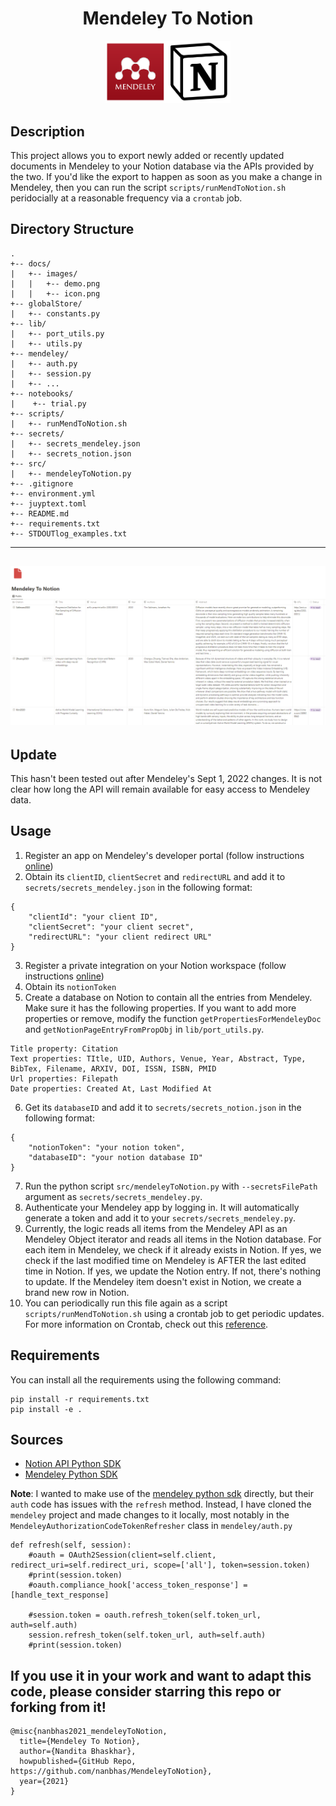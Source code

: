 <div align="center">    
 
# Mendeley To Notion  

<img src="docs/MendeleyToNotion.png" alt="MendeleyToNotion" style="width:200px;"/>
  
</div>

## Description 
This project allows you to export newly added or recently updated documents in Mendeley to your Notion database via the APIs provided by the two. If you'd like the export to happen as soon as you make a change in Mendeley, then you can run the script `scripts/runMendToNotion.sh` peridocially at a reasonable frequency via a `crontab` job.

## Directory Structure

```
.
+-- docs/
|   +-- images/
|   |   +-- demo.png
|   |   +-- icon.png
+-- globalStore/
|   +-- constants.py
+-- lib/
|   +-- port_utils.py
|   +-- utils.py
+-- mendeley/
|   +-- auth.py
|   +-- session.py
|   +-- ...
+-- notebooks/
|    +-- trial.py
+-- scripts/
|   +-- runMendToNotion.sh
+-- secrets/
|   +-- secrets_mendeley.json
|   +-- secrets_notion.json
+-- src/
|   +-- mendeleyToNotion.py
+-- .gitignore
+-- environment.yml
+-- juyptext.toml
+-- README.md
+-- requirements.txt
+-- STDOUTlog_examples.txt
```

---
![MendeleyToNotionScreenshot](docs/MendeleyToNotion_screenshot.png)
---

## Update
This hasn't been tested out after Mendeley's Sept 1, 2022 changes. It is not clear how long the API will remain available for easy access to Mendeley data.

## Usage
1. Register an app on Mendeley's developer portal (follow instructions [online](https://dev.mendeley.com/))
2. Obtain its `clientID`, `clientSecret` and `redirectURL` and add it to `secrets/secrets_mendeley.json` in the following format:
```
{
    "clientId": "your client ID", 
    "clientSecret": "your client secret", 
    "redirectURL": "your client redirect URL"
}
```
3. Register a private integration on your Notion workspace (follow instructions [online](https://www.notion.so/help/create-integrations-with-the-notion-api#create-an-internal-integration))
4. Obtain its `notionToken`
5. Create a database on Notion to contain all the entries from Mendeley. Make sure it has the following properties. If you want to add more properties or remove, modify the function `getPropertiesForMendeleyDoc` and `getNotionPageEntryFromPropObj` in `lib/port_utils.py`.
```
Title property: Citation
Text properties: TItle, UID, Authors, Venue, Year, Abstract, Type, BibTex, Filename, ARXIV, DOI, ISSN, ISBN, PMID
Url properties: Filepath
Date properties: Created At, Last Modified At
```
6. Get its `databaseID` and add it to `secrets/secrets_notion.json` in the following format:
```
{
    "notionToken": "your notion token",
    "databaseID": "your notion database ID"
}
```
7. Run the python script `src/mendeleyToNotion.py` with `--secretsFilePath` argument as `secrets/secrets_mendeley.py`.
8. Authenticate your Mendeley app by logging in. It will automatically generate a token and add it to your `secrets/secrets_mendeley.py`.
9. Currently, the logic reads all items from the Mendeley API as an Mendeley Object iterator and reads all items in the Notion database. For each item in Mendeley, we check if it already exists in Notion. If yes, we check if the last modified time on Mendeley is AFTER the last edited time in Notion. If yes, we update the Notion entry. If not, there's nothing to update. If the Mendeley item doesn't exist in Notion, we create a brand new row in Notion. 
10. You can periodically run this file again as a script `scripts/runMendToNotion.sh` using a crontab job to get periodic updates. For more information on Crontab, check out this [reference](https://crontab.guru/).

## Requirements

You can install all the requirements using the following command:

```
pip install -r requirements.txt
pip install -e .
```

## Sources

- [Notion API Python SDK](https://github.com/ramnes/notion-sdk-py)
- [Mendeley Python SDK](https://github.com/Mendeley/mendeley-python-sdk)

**Note**: I wanted to make use of the [mendeley python sdk](https://github.com/Mendeley/mendeley-python-sdk) directly, but their `auth` code has issues with the `refresh` method. Instead, I have cloned the `mendeley` project and made changes to it locally, most notably in the `MendeleyAuthorizationCodeTokenRefresher` class in `mendeley/auth.py`
```
def refresh(self, session):
    #oauth = OAuth2Session(client=self.client, redirect_uri=self.redirect_uri, scope=['all'], token=session.token)
    #print(session.token)
    #oauth.compliance_hook['access_token_response'] = [handle_text_response]

    #session.token = oauth.refresh_token(self.token_url, auth=self.auth)
    session.refresh_token(self.token_url, auth=self.auth)
    #print(session.token)
```

## If you use it in your work and want to adapt this code, please consider starring this repo or forking from it!

```
@misc{nanbhas2021_mendeleyToNotion,
  title={Mendeley To Notion},
  author={Nandita Bhaskhar},
  howpublished={GitHub Repo, https://github.com/nanbhas/MendeleyToNotion},
  year={2021}
}
``` 
